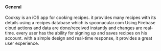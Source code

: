 #### General
Cooksy is an iOS app for cooking recipes. it provides many recipes with its details using a recipes database which is spoonacular.com
Using Firebase cloud actions and data are done/received instantly and changes are real-time. every user has the ability for signing up and saves recipes on his account.
with a simple design and real-time response, it provides a great user experience.

